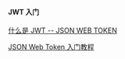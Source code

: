 #### JWT 入门

[什么是 JWT -- JSON WEB TOKEN](https://www.jianshu.com/p/576dbf44b2ae)

[JSON Web Token 入门教程](http://www.ruanyifeng.com/blog/2018/07/json_web_token-tutorial.html)